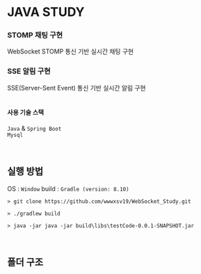 # JAVA STUDY 

### STOMP 채팅 구현
WebSocket STOMP 통신 기반 실시간 채팅 구현 <br> 

### SSE 알림 구현
SSE(Server-Sent Event) 통신 기반 실시간 알림 구현 <br> <br>

#### 사용 기술 스택
```Java``` & ```Spring Boot``` <br>
```Mysql```

<br>

## 실행 방법
OS : ```Window```
build : ```Gradle (version: 8.10)```
```shell
> git clone https://github.com/wwwxsv19/WebSocket_Study.git
```
```shell
> ./gradlew build
```
```shell
> java -jar java -jar build\libs\testCode-0.0.1-SNAPSHOT.jar
```

<br>

## 폴더 구조
